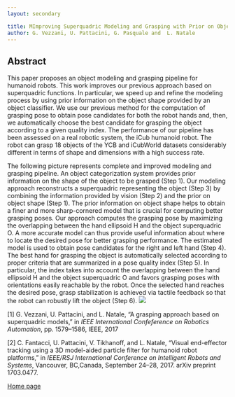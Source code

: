 ```yaml
---
layout: secondary

title: MImproving Superquadric Modeling and Grasping with Prior on Object Shapes
author: G. Vezzani, U. Pattacini, G. Pasquale and  L. Natale
---
```


## Abstract
 This paper proposes an object modeling and
grasping pipeline for humanoid robots. This work improves
our previous approach based on superquadric functions. In
particular, we speed up and refine the modeling process by using
prior information on the object shape provided by an object
classifier. We use our previous method for the computation of
grasping pose to obtain pose candidates for both the robot
hands and, then, we automatically choose the best candidate
for grasping the object according to a given quality index.
The performance of our pipeline has been assessed on a real
robotic system, the iCub humanoid robot. The robot can grasp
18 objects of the YCB and iCubWorld datasets considerably
different in terms of shape and dimensions with a high success
rate.


The following picture represents  complete and improved modeling and grasping pipeline. 
An object categorization system provides prior information on the shape of the object to be grasped (Step 1).
Our modeling approach reconstructs a superquadric representing the object (Step 3) by combining the information
provided by vision (Step 2) and the prior on object shape (Step 1). The prior information on object shape helps
to obtain a finer and more sharp-cornered model that is crucial for computing better grasping poses. Our approach
computes the grasping pose by maximizing the overlapping between the hand ellipsoid H and the object superquadric
O. A more accurate model can thus provide useful information about where to locate the desired pose for better grasping
performance.
The estimated model is used to obtain pose candidates for the right and left hand (Step 4).
The best hand for grasping the object is automatically selected according to proper criteria that are summarized in a
pose quality index (Step 5). In particular, the index takes into account the overlapping between the hand ellipsoid H
and the object superquadric O and favors grasping poses with orientations easily reachable by the robot.
Once the selected hand reaches the desired pose, grasp stabilization is achieved via tactile feedback so that the
robot can robustly lift the object (Step 6).
<img src="https://raw.githubusercontent.com/giuliavezzani/giuliavezzani.github.io/master/files/icra-pipeline-nofilter-min.png">
</p>

[1]  G. Vezzani, U. Pattacini, and L. Natale, “A grasping approach based on superquadric models,” in
_IEEE International Confeference on Robotics Automation_, pp. 1579–1586, IEEE, 2017

[2] C.  Fantacci,  U.  Pattacini,  V.  Tikhanoff,  and  L.  Natale,  “Visual  end-effector tracking using a 3D model-aided particle filter for humanoid
robot  platforms,” in _IEEE/RSJ  International Conference on Intelligent Robots and Systems_, Vancouver, BC,Canada, September 24–28, 2017. arXiv preprint 1703.0477.

[Home page](./)
